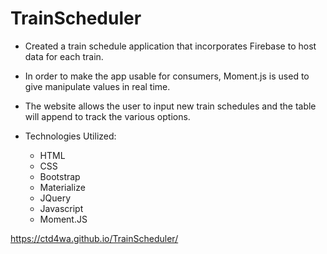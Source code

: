 # TrainScheduler

- Created a train schedule application that incorporates Firebase to host data for each train.

- In order to make the app usable for consumers, Moment.js is used to give manipulate values in real time.

- The website allows the user to input new train schedules and the table will append to track the various options.

- Technologies Utilized: 
  - HTML 
  - CSS 
  - Bootstrap 
  - Materialize 
  - JQuery 
  - Javascript 
  - Moment.JS

https://ctd4wa.github.io/TrainScheduler/
